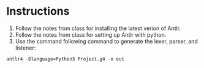 # Instructions

1. Follow the notes from class for installing the latest verion of Antlr.
2. Follow the notes from class for setting up Antlr with python.
2. Use the command following command to generate the lexer, parser, and listener: 
```
antlr4 -Dlanguage=Python3 Project.g4 -o out
```